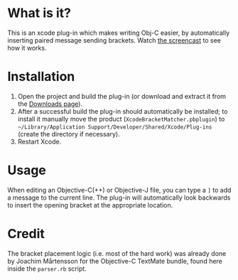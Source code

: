 # What is it?

This is an xcode plug-in which makes writing Obj-C easier, by automatically inserting paired message sending brackets.
Watch [the screencast](http://ciaranwal.sh/files/xcode-bracket-matcher.mov) to see how it works.

# Installation

1. Open the project and build the plug-in (or download and extract it from the [Downloads page](http://github.com/ciaran/xcode-bracket-matcher/downloads)).
2. After a successful build the plug-in should automatically be installed; to install it manually move the product (`XcodeBracketMatcher.pbplugin`) to `~/Library/Application Support/Developer/Shared/Xcode/Plug-ins` (create the directory if necessary).
3. Restart Xcode.

# Usage

When editing an Objective-C(++) or Objective-J file, you can type a `]` to add a message to the current line. The plug-in will automatically look backwards to insert the opening bracket at the appropriate location.

# Credit

The bracket placement logic (i.e. most of the hard work) was already done by Joachim Mårtensson for the Objective-C TextMate bundle, found here inside the `parser.rb` script.